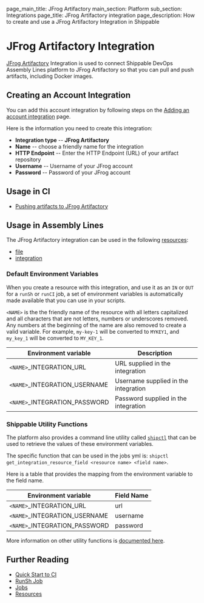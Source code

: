 page_main_title: JFrog Artifactory
main_section: Platform
sub_section: Integrations
page_title: JFrog Artifactory integration
page_description: How to create and use a JFrog Artifactory Integration in Shippable

# JFrog Artifactory Integration

[JFrog Artifactory](https://www.jfrog.com/artifactory/) Integration is used to connect Shippable DevOps Assembly Lines platform to JFrog Artifactory so that you can pull and push artifacts, including Docker images.

## Creating an Account Integration

You can add this account integration by following steps on the [Adding an account integration](/platform/tutorial/integration/howto-crud-integration/) page.

Here is the information you need to create this integration:

* **Integration type** -- **JFrog Artifactory**
* **Name** -- choose a friendly name for the integration
* **HTTP Endpoint** -- Enter the HTTP Endpoint (URL) of your artifact repository
* **Username** -- Username of your JFrog account
* **Password** -- Password of your JFrog account

## Usage in CI

* [Pushing artifacts to JFrog Artifactory](/ci/push-to-artifactory/)

## Usage in Assembly Lines

The JFrog Artifactory integration can be used in the following [resources](/platform/workflow/resource/overview/):

* [file](/platform/workflow/resource/file)
* [integration](/platform/workflow/resource/integration)

### Default Environment Variables
When you create a resource with this integration, and use it as an `IN` or `OUT` for a `runSh` or `runCI` job, a set of environment variables is automatically made available that you can use in your scripts.

`<NAME>` is the the friendly name of the resource with all letters capitalized and all characters that are not letters, numbers or underscores removed. Any numbers at the beginning of the name are also removed to create a valid variable. For example, `my-key-1` will be converted to `MYKEY1`, and `my_key_1` will be converted to `MY_KEY_1`.

| Environment variable						| Description      |
| ------			 							|----------------- |
| `<NAME>`\_INTEGRATION\_URL				| URL supplied in the integration |
| `<NAME>`\_INTEGRATION\_USERNAME			| Username supplied in the integration |
| `<NAME>`\_INTEGRATION\_PASSWORD			| Password supplied in the integration |

### Shippable Utility Functions
The platform also provides a command line utility called [`shipctl`](/platform/tutorial/workflow/using-shipctl/) that can be used to retrieve the values of these environment variables.

The specific function that can be used in the jobs yml is: `shipctl get_integration_resource_field <resource name> <field name>`.

Here is a table that provides the mapping from the environment variable to the field name.

| Environment variable						| Field Name        |
| ------			 							|----------------- |
| `<NAME>`\_INTEGRATION\_URL				| url |
| `<NAME>`\_INTEGRATION\_USERNAME			| username |
| `<NAME>`\_INTEGRATION\_PASSWORD			| password |

More information on other utility functions is [documented here](/platform/tutorial/workflow/using-shipctl).

## Further Reading
* [Quick Start to CI](/getting-started/ci-sample)
* [RunSh Job](/platform/workflow/job/runsh)
* [Jobs](/platform/workflow/job/overview)
* [Resources](/platform/workflow/resource/overview)
